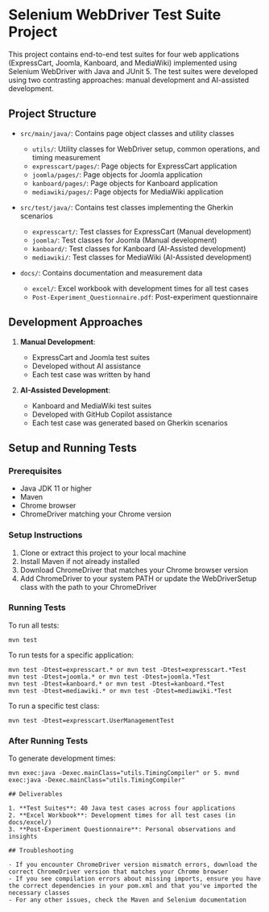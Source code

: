 # Selenium WebDriver Test Suite Project

This project contains end-to-end test suites for four web applications (ExpressCart, Joomla, Kanboard, and MediaWiki) implemented using Selenium WebDriver with Java and JUnit 5. The test suites were developed using two contrasting approaches: manual development and AI-assisted development.

## Project Structure

- `src/main/java/`: Contains page object classes and utility classes
  - `utils/`: Utility classes for WebDriver setup, common operations, and timing measurement
  - `expresscart/pages/`: Page objects for ExpressCart application
  - `joomla/pages/`: Page objects for Joomla application
  - `kanboard/pages/`: Page objects for Kanboard application
  - `mediawiki/pages/`: Page objects for MediaWiki application

- `src/test/java/`: Contains test classes implementing the Gherkin scenarios
  - `expresscart/`: Test classes for ExpressCart (Manual development)
  - `joomla/`: Test classes for Joomla (Manual development)
  - `kanboard/`: Test classes for Kanboard (AI-Assisted development)
  - `mediawiki/`: Test classes for MediaWiki (AI-Assisted development)

- `docs/`: Contains documentation and measurement data
  - `excel/`: Excel workbook with development times for all test cases
  - `Post-Experiment_Questionnaire.pdf`: Post-experiment questionnaire

## Development Approaches

1. **Manual Development**:
   - ExpressCart and Joomla test suites
   - Developed without AI assistance
   - Each test case was written by hand

2. **AI-Assisted Development**:
   - Kanboard and MediaWiki test suites
   - Developed with GitHub Copilot assistance
   - Each test case was generated based on Gherkin scenarios

## Setup and Running Tests

### Prerequisites

- Java JDK 11 or higher
- Maven
- Chrome browser
- ChromeDriver matching your Chrome version

### Setup Instructions

1. Clone or extract this project to your local machine
2. Install Maven if not already installed
3. Download ChromeDriver that matches your Chrome browser version
4. Add ChromeDriver to your system PATH or update the WebDriverSetup class with the path to your ChromeDriver

### Running Tests

To run all tests:
```
mvn test
```

To run tests for a specific application:
```
mvn test -Dtest=expresscart.* or mvn test -Dtest=expresscart.*Test
mvn test -Dtest=joomla.* or mvn test -Dtest=joomla.*Test
mvn test -Dtest=kanboard.* or mvn test -Dtest=kanboard.*Test
mvn test -Dtest=mediawiki.* or mvn test -Dtest=mediawiki.*Test
```

To run a specific test class:
```
mvn test -Dtest=expresscart.UserManagementTest
```

### After Running Tests

To generate development times:
```
mvn exec:java -Dexec.mainClass="utils.TimingCompiler" or 5.	mvnd exec:java -Dexec.mainClass="utils.TimingCompiler"

## Deliverables

1. **Test Suites**: 40 Java test cases across four applications
2. **Excel Workbook**: Development times for all test cases (in docs/excel/)
3. **Post-Experiment Questionnaire**: Personal observations and insights

## Troubleshooting

- If you encounter ChromeDriver version mismatch errors, download the correct ChromeDriver version that matches your Chrome browser
- If you see compilation errors about missing imports, ensure you have the correct dependencies in your pom.xml and that you've imported the necessary classes
- For any other issues, check the Maven and Selenium documentation
